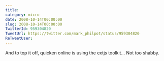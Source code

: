 ```yaml
---
title: 
category: micro
date: 2008-10-14T00:00:00
slug: 2008-10-14T00:00:00
TwitterId: 959304820
TweetUrl: https://twitter.com/mark_philpot/status/959304820
ReTweetUser: 
---
```


And to top it off, quicken online is using the extjs toolkit...  Not too shabby.